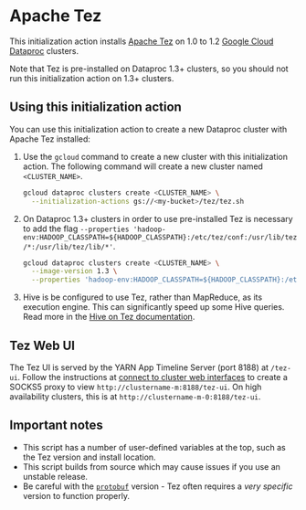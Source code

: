 # Apache Tez

This initialization action installs [Apache Tez](https://tez.apache.org/) on 1.0 to 1.2 [Google Cloud Dataproc](https://cloud.google.com/dataproc) clusters.

Note that Tez is pre-installed on Dataproc 1.3+ clusters, so you should not run this initialization action on 1.3+ clusters.

## Using this initialization action

You can use this initialization action to create a new Dataproc cluster with Apache Tez installed:

1. Use the `gcloud` command to create a new cluster with this initialization action. The following command will create a new cluster named `<CLUSTER_NAME>`.

    ```bash
    gcloud dataproc clusters create <CLUSTER_NAME> \
      --initialization-actions gs://<my-bucket>/tez/tez.sh
    ```
1. On Dataproc 1.3+ clusters in order to use pre-installed Tez is necessary to add the flag `--properties 'hadoop-env:HADOOP_CLASSPATH=${HADOOP_CLASSPATH}:/etc/tez/conf:/usr/lib/tez/*:/usr/lib/tez/lib/*'`.

    ```bash
    gcloud dataproc clusters create <CLUSTER_NAME> \
      --image-version 1.3 \
      --properties 'hadoop-env:HADOOP_CLASSPATH=${HADOOP_CLASSPATH}:/etc/tez/conf:/usr/lib/tez/*:/usr/lib/tez/lib/*'
    ```
1. Hive is be configured to use Tez, rather than MapReduce, as its execution engine. This can significantly speed up some Hive queries. Read more in the [Hive on Tez documentation](https://cwiki.apache.org/confluence/display/Hive/Hive+on+Tez).

## Tez Web UI

The Tez UI is served by the YARN App Timeline Server (port 8188) at `/tez-ui`. Follow the instructions at [connect to cluster web interfaces]() to create a SOCKS5 proxy to view `http://clustername-m:8188/tez-ui`. On high availability clusters, this is at `http://clustername-m-0:8188/tez-ui`.

## Important notes

* This script has a number of user-defined variables at the top, such as the Tez version and install location.
* This script builds from source which may cause issues if you use an unstable release.
* Be careful with the [`protobuf`](https://github.com/google/protobuf) version - Tez often requires a *very specific* version to function properly.
